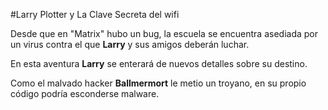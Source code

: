 #Larry Plotter y La Clave Secreta del wifi

Desde que en "Matrix" hubo un bug, la escuela se encuentra asediada por un virus
contra el que **Larry** y sus amigos deberán luchar.

En esta aventura **Larry** se enterará de nuevos detalles sobre su destino.

Como el malvado hacker **Ballmermort** le metio un troyano,
en su propio código podría esconderse malware.
